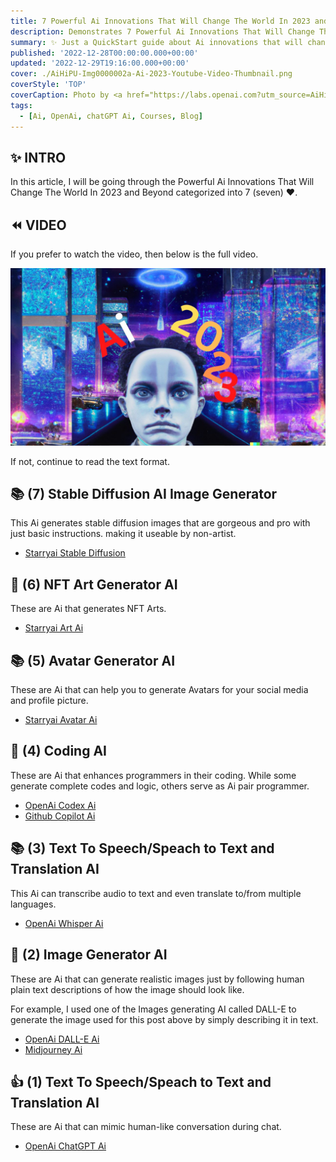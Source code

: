 ```yaml
---
title: 7 Powerful Ai Innovations That Will Change The World In 2023 and Beyond
description: Demonstrates 7 Powerful Ai Innovations That Will Change The World In 2023 and Beyond.
summary: ✨ Just a QuickStart guide about Ai innovations that will change the world
published: '2022-12-28T00:00:00.000+00:00'
updated: '2022-12-29T19:16:00.000+00:00'
cover: ./AiHiPU-Img0000002a-Ai-2023-Youtube-Video-Thumbnail.png
coverStyle: 'TOP'
coverCaption: Photo by <a href="https://labs.openai.com?utm_source=AiHiPUniversity" target="_blank" rel="noreferrer">DALL-E</a> on <a href="https://labs.openai.com?utm_source=AiHiPUniversity" target="_blank" rel="noreferrer">DALL-E</a>
tags:
  - [Ai, OpenAi, chatGPT Ai, Courses, Blog]
---
```

<!-- ensures every link below opens in a new tab similar to HTML target="_blank" -->
<base target="_blank">

## ✨ INTRO

In this article, I will be going through the Powerful Ai Innovations That Will Change The World In 2023 and Beyond categorized into 7 (seven)  ❤.

## ⏪️ VIDEO

If you prefer to watch the video, then below is the full video.

[![This a video about Powerful Ai Innovations That Will Change The World In 2023 and Beyond](./AiHiPU-Vid000001a-7Powerful-Ai-Innovations-That-Will-Change-The-World-In-2023.jpg)](https://www.youtube.com/watch?v=RmiLeS2bEuI&t=905s?ref=AiHiPUniversity.com)

If not, continue to read the text format.

## 📚 (7) Stable Diffusion AI Image Generator

This Ai generates stable diffusion images that are gorgeous and pro with just basic instructions. making it useable by non-artist.

- [Starryai Stable Diffusion](https://starryai.com/stable-diffusion?ref=AiHiPUniversity.com "Starryai Stable Diffusion Website")


## 🚀 (6) NFT Art Generator AI

These are Ai that generates NFT Arts.

- [Starryai Art Ai](https://starryai.com/create-nft-art-with-artificial-intelligence?ref=AiHiPUniversity.com "Starryai Art Ai Website")

## 📚 (5) Avatar Generator AI

These are Ai that can help you to generate Avatars for your social media and profile picture.

- [Starryai Avatar Ai](https://www.starryai.com/starrytars?ref=AiHiPUniversity.com "Starryai Art Ai Website")

## 🚀 (4) Coding AI

These are Ai that enhances programmers in their coding. While some generate complete codes and logic, others serve as Ai pair programmer.

- [OpenAi Codex Ai](https://openai.com/blog/openai-codex?ref=AiHiPUniversity.com "OpenAi Codex Ai Website")
- [Github Copilot Ai](https://github.com/features/copilot?ref=AiHiPUniversity.com "Github Copilot Ai Website")


## 📚 (3) Text To Speech/Speach to Text and Translation AI

This Ai can transcribe audio to text and even translate to/from multiple languages.

- [OpenAi Whisper Ai](https://github.com/openai/whisper?ref=AiHiPUniversity.com "OpenAi Whisper Ai Website")

## 🚀 (2) Image Generator AI

These are Ai that can generate realistic images just by following human plain text descriptions of how the image should look like.

For example, I used one of the Images generating AI called DALL-E to generate the image used for this post above by simply describing it in text.

- [OpenAi DALL-E Ai](https://labs.openai.com/e?ref=AiHiPUniversity.com "OpenAi DALL-E Ai Website")
- [Midjourney Ai](https://midjourney.com?ref=AiHiPUniversity.com "Midjourney Ai Website")


## 👍 (1) Text To Speech/Speach to Text and Translation AI

These are Ai that can mimic human-like conversation during chat.

- [OpenAi ChatGPT Ai](https://chat.openai.com/chat?ref=AiHiPUniversity.com "OpenAi ChatGPT Ai Website")


